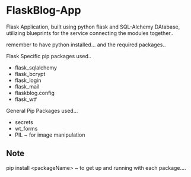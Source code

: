 # FlaskBlog-App

Flask Application, built using python flask and SQL-Alchemy DAtabase, utilizing blueprints for the service connecting the modules together.. 

remember to have python installed... and the required packages.. 

Flask Specific pip packages used.. 
- flask_sqlalchemy
- flask_bcrypt
- flask_login
- flask_mail 
- flaskblog.config
- flask_wtf

General Pip Packages used... 
- secrets
- wt_forms
- PIL ~ for image manipulation

## Note 

pip install \<packageName\>  ~  to get up and running with each package.... 


